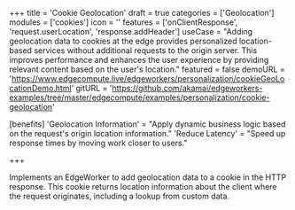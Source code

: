+++
title = 'Cookie Geolocation'
draft = true
categories = ['Geolocation']
modules = ['cookies']
icon = ''
features = ['onClientResponse', 'request.userLocation', 'response.addHeader']
useCase = "Adding geolocation data to cookies at the edge provides personalized location-based services without additional requests to the origin server. This improves performance and enhances the user experience by providing relevant content based on the user's location."
featured = false
demoURL = 'https://www.edgecompute.live/edgeworkers/personalization/cookieGeoLocationDemo.html'
gitURL = 'https://github.com/akamai/edgeworkers-examples/tree/master/edgecompute/examples/personalization/cookie-geolocation'

[benefits]
	'Geolocation Information' = "Apply dynamic business logic based on the request's origin location information."
	'Reduce Latency' = "Speed up response times by moving work closer to users."

+++

Implements an EdgeWorker to add geolocation data to a cookie in the HTTP response. This cookie returns location information about the client where the request originates, including a lookup from custom data.

